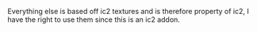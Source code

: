 Everything else is based off ic2 textures and is therefore property of ic2, I have the right to use them since this is an ic2 addon.
